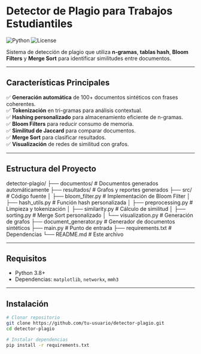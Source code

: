 # Detector de Plagio para Trabajos Estudiantiles

![Python](https://img.shields.io/badge/Python-3.8+-blue)
![License](https://img.shields.io/badge/Licencia-MIT-green)

Sistema de detección de plagio que utiliza **n-gramas**, **tablas hash**, **Bloom Filters** y **Merge Sort** para identificar similitudes entre documentos.

---

## Características Principales
✅ **Generación automática** de 100+ documentos sintéticos con frases coherentes.  
✅ **Tokenización** en tri-gramas para análisis contextual.  
✅ **Hashing personalizado** para almacenamiento eficiente de n-gramas.  
✅ **Bloom Filters** para reducir consumo de memoria.  
✅ **Similitud de Jaccard** para comparar documentos.  
✅ **Merge Sort** para clasificar resultados.  
✅ **Visualización** de redes de similitud con grafos.  

---

## Estructura del Proyecto
detector-plagio/
├── documentos/          # Documentos generados automáticamente
├── resultados/          # Grafos y reportes generados
├── src/                 # Código fuente
│   ├── bloom_filter.py  # Implementación de Bloom Filter
│   ├── hash_utils.py    # Función hash personalizada
│   ├── preprocessing.py # Limpieza y tokenización
│   ├── similarity.py    # Cálculo de similitud
│   ├── sorting.py       # Merge Sort personalizado
│   └── visualization.py # Generación de grafos
├── document_generator.py # Generador de documentos sintéticos
├── main.py              # Punto de entrada
├── requirements.txt     # Dependencias
└── README.md            # Este archivo

---

## Requisitos
- Python 3.8+
- Dependencias: `matplotlib`, `networkx`, `mmh3`

---

## Instalación
```bash
# Clonar repositorio
git clone https://github.com/tu-usuario/detector-plagio.git
cd detector-plagio

# Instalar dependencias
pip install -r requirements.txt